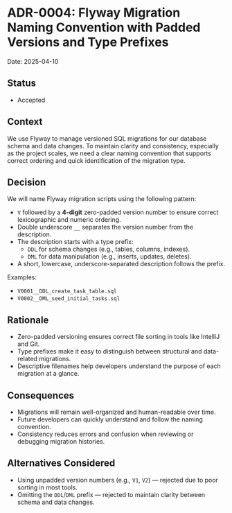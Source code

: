 # ADR-0004: Flyway Migration Naming Convention with Padded Versions and Type Prefixes

Date: 2025-04-10

## Status

- Accepted

## Context

We use Flyway to manage versioned SQL migrations for our database schema and data changes. To maintain clarity and consistency, especially as the project scales, we need a clear naming convention that supports correct ordering and quick identification of the migration type.

## Decision

We will name Flyway migration scripts using the following pattern:
- `V` followed by a **4-digit** zero-padded version number to ensure correct lexicographic and numeric ordering.
- Double underscore `__` separates the version number from the description.
- The description starts with a type prefix:
    - `DDL` for schema changes (e.g., tables, columns, indexes).
    - `DML` for data manipulation (e.g., inserts, updates, deletes).
- A short, lowercase, underscore-separated description follows the prefix.

Examples:
- `V0001__DDL_create_task_table.sql`
- `V0002__DML_seed_initial_tasks.sql`

## Rationale
- Zero-padded versioning ensures correct file sorting in tools like IntelliJ and Git.
- Type prefixes make it easy to distinguish between structural and data-related migrations.
- Descriptive filenames help developers understand the purpose of each migration at a glance.

## Consequences
- Migrations will remain well-organized and human-readable over time.
- Future developers can quickly understand and follow the naming convention.
- Consistency reduces errors and confusion when reviewing or debugging migration histories.

## Alternatives Considered
- Using unpadded version numbers (e.g., `V1`, `V2`) — rejected due to poor sorting in most tools.
- Omitting the `DDL`/`DML` prefix — rejected to maintain clarity between schema and data changes.